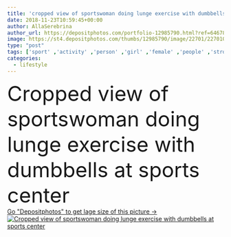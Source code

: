 ```yaml
---
title: 'cropped view of sportswoman doing lunge exercise with dumbbells at sports center'
date: 2018-11-23T10:59:45+00:00
author: AllaSerebrina
author_url: https://depositphotos.com/portfolio-12985790.html?ref=64678756
image: https://st4.depositphotos.com/thumbs/12985790/image/22701/227010988/api_thumb_450.jpg?forcejpeg=true
type: "post"
tags: ['sport' ,'activity' ,'person' ,'girl' ,'female' ,'people' ,'strong' ,'active' ,'woman' ,'sportive' ,'fit' ,'fitness' ,'indoors' ,'gym' ,'exercise' ,'Exercising' ,'inside' ,'recreation' ,'motivation' ,'athlete' ,'wellness' ,'dumbbells' ,'sporting' ,'athletic' ,'persistence' ,'workout' ,'well being' ,'partial' ,'sporty' ,'sportswear' ,'Cropped' ,'sportswoman' ,'lunge' ,'copy space' ,'young adult' ,'Healthy Lifestyle' ,'working out' ,'Physical Activity' ,'sport equipment' ,'sports center' ]
categories: 
  - lifestyle
---
```

<div aling="center">
            <font size="60"> Cropped view of sportswoman doing lunge exercise with dumbbells at sports center</font>   
</div>
<div>
    <a href='https://st4.depositphotos.com/thumbs/12985790/image/22701/227010988/api_thumb_450.jpg?forcejpeg=true?ref=64678756' target=_blank > Go "Depositphotos" to get lage size of this picture ->
        <img href='https://st4.depositphotos.com/thumbs/12985790/image/22701/227010988/api_thumb_450.jpg?forcejpeg=true?ref=64678756' src='https://st4.depositphotos.com/12985790/22701/i/950/depositphotos_227010988-stock-photo-cropped-view-sportswoman-doing-lunge.jpg?forcejpeg=true' alt='Cropped view of sportswoman doing lunge exercise with dumbbells at sports center' >
    </a>
</div>
